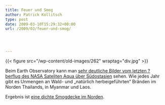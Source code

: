```yaml
---
title: Feuer und Smog
author: Patrick Kollitsch
type: post
date: 2009-03-10T15:29:32+00:00
url: /2009/03/feuer-und-smog/




---
```

{{< figure src="/wp-content/old-images/262" wraptag="div.jpg" >}}

Beim Earth Observatory kann man [sehr deutliche Bilder vom letzten ?berflug des <span class="caps">NASA</span> Sateliten Aqua über Südostasien][1] sehen. Wie jedes Jahr gibt es Unmengen an Wald- und &#8222;natürlich herbeigeführten&#8220; Bränden im Norden Thailands, in Myanmar und Laos. 

Ergebnis ist [eine dichte Smogdecke im Norden][2].

 [1]: http://earthobservatory.nasa.gov/NaturalHazards/view.php?id=37343
 [2]: http://www.nationmultimedia.com/search/read.php?newsid=30097416&keyword=smog